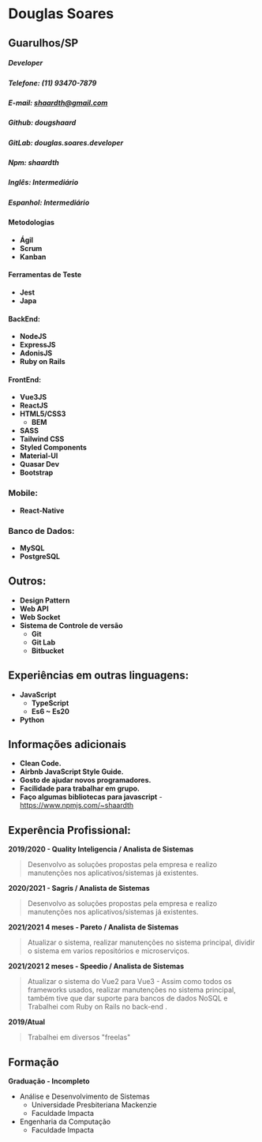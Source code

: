 # Douglas Soares

## Guarulhos/SP

##### Developer

##### Telefone: (11) 93470-7879

##### E-mail: shaardth@gmail.com

##### Github: **dougshaard**

##### GitLab: **douglas.soares.developer**

##### Npm: **shaardth**

##### Inglês: Intermediário

##### Espanhol: Intermediário

#### Metodologias

- **Ágil**
- **Scrum**
- **Kanban**

#### Ferramentas de Teste

- **Jest**
- **Japa**

#### BackEnd:

- **NodeJS**
- **ExpressJS**
- **AdonisJS**
- **Ruby on Rails**

#### FrontEnd:

- **Vue3JS**
- **ReactJS**
- **HTML5/CSS3**
  - **BEM**
- **SASS**
- **Tailwind CSS**
- **Styled Components**
- **Material-UI**
- **Quasar Dev**
- **Bootstrap**

### Mobile:

- **React-Native**

### Banco de Dados:

- **MySQL**
- **PostgreSQL**

## Outros:

- **Design Pattern**
- **Web API**
- **Web Socket**
- **Sistema de Controle de versão**
  - **Git**
  - **Git Lab**
  - **Bitbucket**

## Experiências em outras linguagens:

- **JavaScript**
  - **TypeScript**
  - **Es6 ~ Es20**
- **Python**

## Informações adicionais

- **Clean Code.**
- **Airbnb JavaScript Style Guide.**
- **Gosto de ajudar novos programadores.**
- **Facilidade para trabalhar em grupo.**
- **Faço algumas bibliotecas para javascript** - https://www.npmjs.com/~shaardth

## Experência Profissional:

**2019/2020 - Quality Inteligencia / Analista de Sistemas**

> Desenvolvo as soluções propostas pela empresa e realizo manutenções nos aplicativos/sistemas já existentes.

**2020/2021 - Sagris / Analista de Sistemas**

> Desenvolvo as soluções propostas pela empresa e realizo manutenções nos aplicativos/sistemas já existentes.

**2021/2021 4 meses - Pareto / Analista de Sistemas**

> Atualizar o sistema, realizar manutenções no sistema principal, dividir o sistema em varios repositórios e microserviços.

**2021/2021 2 meses - Speedio / Analista de Sistemas**

> Atualizar o sistema do Vue2 para Vue3 - Assim como todos os frameworks usados, realizar manutenções no sistema principal, também tive que dar suporte para bancos de dados NoSQL e Trabalhei com Ruby on Rails no back-end .

**2019/Atual**

> Trabalhei em diversos "freelas"

## Formação

**Graduação - Incompleto**

- Análise e Desenvolvimento de Sistemas
  - Universidade Presbiteriana Mackenzie
  - Faculdade Impacta
- Engenharia da Computação
  - Faculdade Impacta
